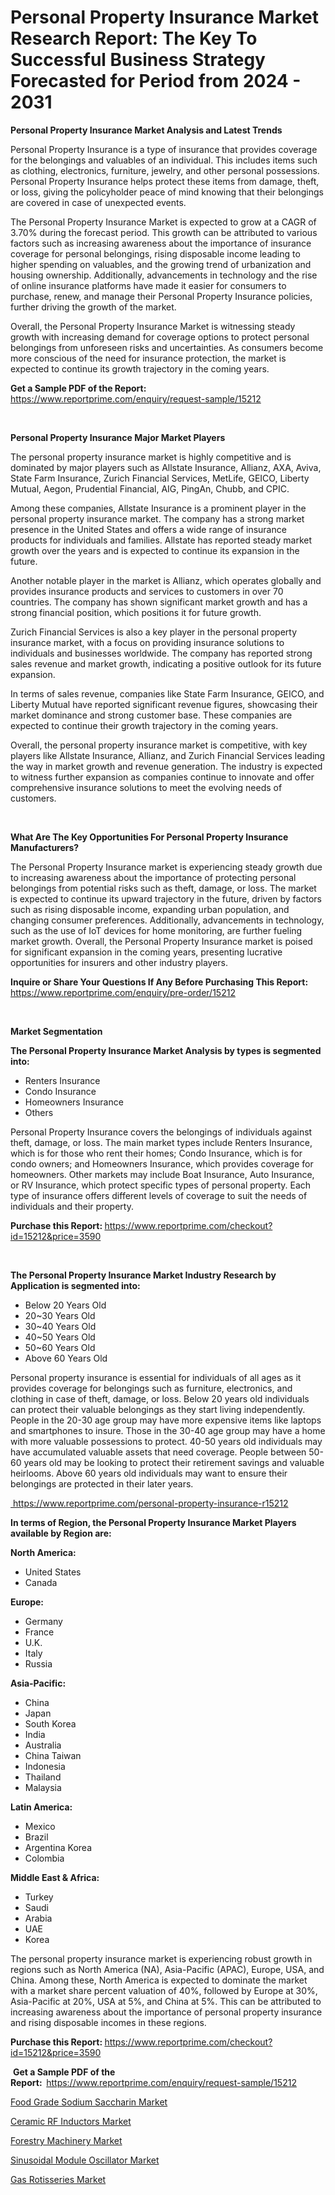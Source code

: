 <p><h1>Personal Property Insurance Market Research Report: The Key To Successful Business Strategy Forecasted for Period from 2024 - 2031</h1></p><p><strong>Personal Property Insurance Market Analysis and Latest Trends</strong></p>
<p><p>Personal Property Insurance is a type of insurance that provides coverage for the belongings and valuables of an individual. This includes items such as clothing, electronics, furniture, jewelry, and other personal possessions. Personal Property Insurance helps protect these items from damage, theft, or loss, giving the policyholder peace of mind knowing that their belongings are covered in case of unexpected events.</p><p>The Personal Property Insurance Market is expected to grow at a CAGR of 3.70% during the forecast period. This growth can be attributed to various factors such as increasing awareness about the importance of insurance coverage for personal belongings, rising disposable income leading to higher spending on valuables, and the growing trend of urbanization and housing ownership. Additionally, advancements in technology and the rise of online insurance platforms have made it easier for consumers to purchase, renew, and manage their Personal Property Insurance policies, further driving the growth of the market.</p><p>Overall, the Personal Property Insurance Market is witnessing steady growth with increasing demand for coverage options to protect personal belongings from unforeseen risks and uncertainties. As consumers become more conscious of the need for insurance protection, the market is expected to continue its growth trajectory in the coming years.</p></p>
<p><strong>Get a Sample PDF of the Report:&nbsp;</strong> <a href="https://www.reportprime.com/enquiry/request-sample/15212">https://www.reportprime.com/enquiry/request-sample/15212</a></p>
<p>&nbsp;</p>
<p><strong>Personal Property Insurance Major Market Players</strong></p>
<p><p>The personal property insurance market is highly competitive and is dominated by major players such as Allstate Insurance, Allianz, AXA, Aviva, State Farm Insurance, Zurich Financial Services, MetLife, GEICO, Liberty Mutual, Aegon, Prudential Financial, AIG, PingAn, Chubb, and CPIC.</p><p>Among these companies, Allstate Insurance is a prominent player in the personal property insurance market. The company has a strong market presence in the United States and offers a wide range of insurance products for individuals and families. Allstate has reported steady market growth over the years and is expected to continue its expansion in the future.</p><p>Another notable player in the market is Allianz, which operates globally and provides insurance products and services to customers in over 70 countries. The company has shown significant market growth and has a strong financial position, which positions it for future growth.</p><p>Zurich Financial Services is also a key player in the personal property insurance market, with a focus on providing insurance solutions to individuals and businesses worldwide. The company has reported strong sales revenue and market growth, indicating a positive outlook for its future expansion.</p><p>In terms of sales revenue, companies like State Farm Insurance, GEICO, and Liberty Mutual have reported significant revenue figures, showcasing their market dominance and strong customer base. These companies are expected to continue their growth trajectory in the coming years.</p><p>Overall, the personal property insurance market is competitive, with key players like Allstate Insurance, Allianz, and Zurich Financial Services leading the way in market growth and revenue generation. The industry is expected to witness further expansion as companies continue to innovate and offer comprehensive insurance solutions to meet the evolving needs of customers.</p></p>
<p>&nbsp;</p>
<p><strong>What Are The Key Opportunities For Personal Property Insurance Manufacturers?</strong></p>
<p><p>The Personal Property Insurance market is experiencing steady growth due to increasing awareness about the importance of protecting personal belongings from potential risks such as theft, damage, or loss. The market is expected to continue its upward trajectory in the future, driven by factors such as rising disposable income, expanding urban population, and changing consumer preferences. Additionally, advancements in technology, such as the use of IoT devices for home monitoring, are further fueling market growth. Overall, the Personal Property Insurance market is poised for significant expansion in the coming years, presenting lucrative opportunities for insurers and other industry players.</p></p>
<p><strong>Inquire or Share Your Questions If Any Before Purchasing This Report:</strong> <a href="https://www.reportprime.com/enquiry/pre-order/15212">https://www.reportprime.com/enquiry/pre-order/15212</a></p>
<p>&nbsp;</p>
<p><strong>Market Segmentation</strong></p>
<p><strong>The Personal Property Insurance Market Analysis by types is segmented into:</strong></p>
<p><ul><li>Renters Insurance</li><li>Condo Insurance</li><li>Homeowners Insurance</li><li>Others</li></ul></p>
<p><p>Personal Property Insurance covers the belongings of individuals against theft, damage, or loss. The main market types include Renters Insurance, which is for those who rent their homes; Condo Insurance, which is for condo owners; and Homeowners Insurance, which provides coverage for homeowners. Other markets may include Boat Insurance, Auto Insurance, or RV Insurance, which protect specific types of personal property. Each type of insurance offers different levels of coverage to suit the needs of individuals and their property.</p></p>
<p><strong>Purchase this Report:&nbsp;</strong><a href="https://www.reportprime.com/checkout?id=15212&price=3590">https://www.reportprime.com/checkout?id=15212&price=3590</a></p>
<p>&nbsp;</p>
<p><strong>The Personal Property Insurance Market Industry Research by Application is segmented into:</strong></p>
<p><ul><li>Below 20 Years Old</li><li>20~30 Years Old</li><li>30~40 Years Old</li><li>40~50 Years Old</li><li>50~60 Years Old</li><li>Above 60 Years Old</li></ul></p>
<p><p>Personal property insurance is essential for individuals of all ages as it provides coverage for belongings such as furniture, electronics, and clothing in case of theft, damage, or loss. Below 20 years old individuals can protect their valuable belongings as they start living independently. People in the 20-30 age group may have more expensive items like laptops and smartphones to insure. Those in the 30-40 age group may have a home with more valuable possessions to protect. 40-50 years old individuals may have accumulated valuable assets that need coverage. People between 50-60 years old may be looking to protect their retirement savings and valuable heirlooms. Above 60 years old individuals may want to ensure their belongings are protected in their later years.</p></p>
<p><a href="https://www.reportprime.com/personal-property-insurance-r15212">&nbsp;https://www.reportprime.com/personal-property-insurance-r15212</a></p>
<p><strong>In terms of Region, the Personal Property Insurance Market Players available by Region are:</strong></p>
<p>
    <p> <strong> North America: </strong>
        <ul>
            <li>United States</li>
            <li>Canada</li>
        </ul>
        </p> 
    <p> <strong> Europe: </strong>
        <ul>
            <li>Germany</li>
            <li>France</li>
            <li>U.K.</li>
            <li>Italy</li>
            <li>Russia</li>
        </ul>
        </p> 
    <p> <strong> Asia-Pacific: </strong>
        <ul>
            <li>China</li>
            <li>Japan</li>
            <li>South Korea</li>
            <li>India</li>
            <li>Australia</li>
            <li>China Taiwan</li>
            <li>Indonesia</li>
            <li>Thailand</li>
            <li>Malaysia</li>
        </ul>
        </p> 
    <p> <strong> Latin America: </strong>
        <ul>
            <li>Mexico</li>
            <li>Brazil</li>
            <li>Argentina Korea</li>
            <li>Colombia</li>
        </ul>
        </p> 
    <p> <strong> Middle East & Africa: </strong>
        <ul>
            <li>Turkey</li>
            <li>Saudi</li>
            <li>Arabia</li>
            <li>UAE</li>
            <li>Korea</li>
        </ul>
    </p>
    </p>
<p><p>The personal property insurance market is experiencing robust growth in regions such as North America (NA), Asia-Pacific (APAC), Europe, USA, and China. Among these, North America is expected to dominate the market with a market share percent valuation of 40%, followed by Europe at 30%, Asia-Pacific at 20%, USA at 5%, and China at 5%. This can be attributed to increasing awareness about the importance of personal property insurance and rising disposable incomes in these regions.</p></p>
<p><strong>Purchase this Report: </strong><a href="https://www.reportprime.com/checkout?id=15212&price=3590">https://www.reportprime.com/checkout?id=15212&price=3590</a></p>
<p>&nbsp;<strong>Get a Sample PDF of the Report:&nbsp;&nbsp;</strong><a href="https://www.reportprime.com/enquiry/request-sample/15212">https://www.reportprime.com/enquiry/request-sample/15212</a></p>
<p><strong></strong></p>
<p><p><a href="https://www.linkedin.com/pulse/food-grade-sodium-saccharin-market-size-reflecting-forecast-ebgne?trackingId=zRTmuaaPaNvZUen78qD8MQ%3D%3D">Food Grade Sodium Saccharin Market</a></p><p><a href="https://glittery-fuchsia-86a.notion.site/Ceramic-RF-Inductors-Market-Report-Reveals-the-Latest-Trends-And-Growth-Opportunities-of-this-Market-295a8d5e2cce4006b85b2f0bc779ec4a">Ceramic RF Inductors Market</a></p><p><a href="https://view.publitas.com/reportprime-1/forestry-machinery-market-comprehensive-assessment-by-type-application-and-geography/">Forestry Machinery Market</a></p><p><a href="https://acidic-farm-354.notion.site/Sinusoidal-Module-Oscillator-Market-Insight-Market-Trends-Growth-Forecasted-from-2024-TO-2031-0c329adcfe9b4092bf27a3d7d6c8e96f">Sinusoidal Module Oscillator Market</a></p><p><a href="https://view.publitas.com/reportprime-1/gas-rotisseries-market-analysis-and-sze-forecasted-for-period-from-2024-to-2031/">Gas Rotisseries Market</a></p></p>
